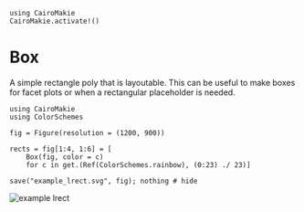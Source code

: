 ```@eval
using CairoMakie
CairoMakie.activate!()
```

# Box

A simple rectangle poly that is layoutable. This can be useful to make boxes for
facet plots or when a rectangular placeholder is needed.

```@example
using CairoMakie
using ColorSchemes

fig = Figure(resolution = (1200, 900))

rects = fig[1:4, 1:6] = [
    Box(fig, color = c)
    for c in get.(Ref(ColorSchemes.rainbow), (0:23) ./ 23)]

save("example_lrect.svg", fig); nothing # hide
```

![example lrect](example_lrect.svg)